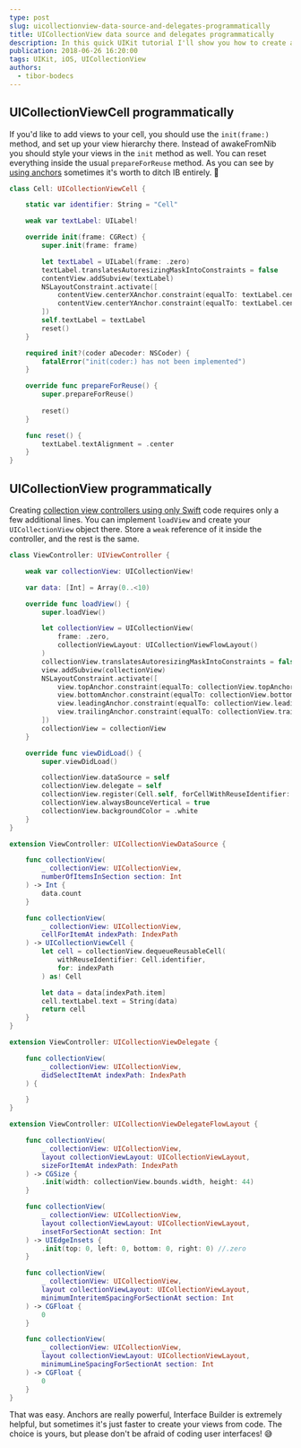 ```yaml
---
type: post
slug: uicollectionview-data-source-and-delegates-programmatically
title: UICollectionView data source and delegates programmatically
description: In this quick UIKit tutorial I'll show you how to create a simple UICollectionView without Interface Builder, but only using Swift.
publication: 2018-06-26 16:20:00
tags: UIKit, iOS, UICollectionView
authors:
  - tibor-bodecs
---
```



## UICollectionViewCell programmatically

If you'd like to add views to your cell, you should use the `init(frame:)` method, and set up your view hierarchy there. Instead of awakeFromNib you should style your views in the `init` method as well. You can reset everything inside the usual `prepareForReuse` method. As you can see by [using anchors](https://theswiftdev.com/2018/06/14/mastering-ios-auto-layout-anchors-programmatically-from-swift/) sometimes it's worth to ditch IB entirely. 🎉

```swift
class Cell: UICollectionViewCell {

    static var identifier: String = "Cell"

    weak var textLabel: UILabel!

    override init(frame: CGRect) {
        super.init(frame: frame)

        let textLabel = UILabel(frame: .zero)
        textLabel.translatesAutoresizingMaskIntoConstraints = false
        contentView.addSubview(textLabel)
        NSLayoutConstraint.activate([
            contentView.centerXAnchor.constraint(equalTo: textLabel.centerXAnchor),
            contentView.centerYAnchor.constraint(equalTo: textLabel.centerYAnchor),
        ])
        self.textLabel = textLabel
        reset()
    }

    required init?(coder aDecoder: NSCoder) {
        fatalError("init(coder:) has not been implemented")
    }

    override func prepareForReuse() {
        super.prepareForReuse()
        
        reset()
    }

    func reset() {
        textLabel.textAlignment = .center
    }
}
```

## UICollectionView programmatically

Creating [collection view controllers using only Swift](https://theswiftdev.com/2018/04/17/ultimate-uicollectionview-guide-with-ios-examples-written-in-swift/) code requires only a few additional lines. You can implement `loadView` and create your `UICollectionView` object there. Store a `weak` reference of it inside the controller, and the rest is the same.

```swift
class ViewController: UIViewController {

    weak var collectionView: UICollectionView!

    var data: [Int] = Array(0..<10)

    override func loadView() {
        super.loadView()

        let collectionView = UICollectionView(
            frame: .zero, 
            collectionViewLayout: UICollectionViewFlowLayout()
        )
        collectionView.translatesAutoresizingMaskIntoConstraints = false
        view.addSubview(collectionView)
        NSLayoutConstraint.activate([
            view.topAnchor.constraint(equalTo: collectionView.topAnchor),
            view.bottomAnchor.constraint(equalTo: collectionView.bottomAnchor),
            view.leadingAnchor.constraint(equalTo: collectionView.leadingAnchor),
            view.trailingAnchor.constraint(equalTo: collectionView.trailingAnchor),
        ])
        collectionView = collectionView
    }

    override func viewDidLoad() {
        super.viewDidLoad()

        collectionView.dataSource = self
        collectionView.delegate = self
        collectionView.register(Cell.self, forCellWithReuseIdentifier: Cell.identifier)
        collectionView.alwaysBounceVertical = true
        collectionView.backgroundColor = .white
    }
}

extension ViewController: UICollectionViewDataSource {

    func collectionView(
        _ collectionView: UICollectionView,
        numberOfItemsInSection section: Int
    ) -> Int {
        data.count
    }

    func collectionView(
        _ collectionView: UICollectionView,
        cellForItemAt indexPath: IndexPath
    ) -> UICollectionViewCell {
        let cell = collectionView.dequeueReusableCell(
            withReuseIdentifier: Cell.identifier, 
            for: indexPath
        ) as! Cell

        let data = data[indexPath.item]
        cell.textLabel.text = String(data)
        return cell
    }
}

extension ViewController: UICollectionViewDelegate {

    func collectionView(
        _ collectionView: UICollectionView, 
        didSelectItemAt indexPath: IndexPath
    ) {

    }
}

extension ViewController: UICollectionViewDelegateFlowLayout {

    func collectionView(
        _ collectionView: UICollectionView,
        layout collectionViewLayout: UICollectionViewLayout,
        sizeForItemAt indexPath: IndexPath
    ) -> CGSize {
        .init(width: collectionView.bounds.width, height: 44)
    }

    func collectionView(
        _ collectionView: UICollectionView,
        layout collectionViewLayout: UICollectionViewLayout,
        insetForSectionAt section: Int
    ) -> UIEdgeInsets {
        .init(top: 0, left: 0, bottom: 0, right: 0) //.zero
    }

    func collectionView(
        _ collectionView: UICollectionView,
        layout collectionViewLayout: UICollectionViewLayout,
        minimumInteritemSpacingForSectionAt section: Int
    ) -> CGFloat {
        0
    }

    func collectionView(
        _ collectionView: UICollectionView,
        layout collectionViewLayout: UICollectionViewLayout,
        minimumLineSpacingForSectionAt section: Int
    ) -> CGFloat {
        0
    }
}
```

That was easy. Anchors are really powerful, Interface Builder is extremely helpful, but sometimes it's just faster to create your views from code. The choice is yours, but please don't be afraid of coding user interfaces! 😅
